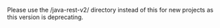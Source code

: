 Please use the /java-rest-v2/ directory instead of this for new projects as this version is deprecating.
